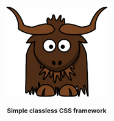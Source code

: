 <p align="center">
  <img src=".\media\banner.png" alt="banner" style="width: 265px">
</p>

<h3 align="center" >Simple classless CSS framework</h3>

